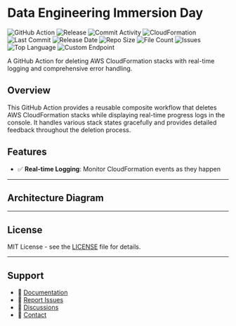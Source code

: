 # Data Engineering Immersion Day

![GitHub Action](https://img.shields.io/badge/GitHub-Action-blue?logo=github)&nbsp;![Release](https://github.com/subhamay-bhattacharyya/5106-data-engineering-cft/actions/workflows/release.yaml/badge.svg)&nbsp;![Commit Activity](https://img.shields.io/github/commit-activity/t/subhamay-bhattacharyya/5106-data-engineering-cft)&nbsp;![CloudFormation](https://img.shields.io/badge/AWS-CloudFormation-orange?logo=amazonaws)&nbsp;![Last Commit](https://img.shields.io/github/last-commit/subhamay-bhattacharyya/5106-data-engineering-cft)&nbsp;![Release Date](https://img.shields.io/github/release-date/subhamay-bhattacharyya/5106-data-engineering-cft)&nbsp;![Repo Size](https://img.shields.io/github/repo-size/subhamay-bhattacharyya/5106-data-engineering-cft)&nbsp;![File Count](https://img.shields.io/github/directory-file-count/subhamay-bhattacharyya/5106-data-engineering-cft)&nbsp;![Issues](https://img.shields.io/github/issues/subhamay-bhattacharyya/5106-data-engineering-cft)&nbsp;![Top Language](https://img.shields.io/github/languages/top/subhamay-bhattacharyya/5106-data-engineering-cft)&nbsp;![Custom Endpoint](https://img.shields.io/endpoint?url=https://gist.githubusercontent.com/bsubhamay/9a42c5f8fb7c090fa0caabfb70e88ea0/raw/5106-data-engineering-cft.json?)


A GitHub Action for deleting AWS CloudFormation stacks with real-time logging and comprehensive error handling.

## Overview

This GitHub Action provides a reusable composite workflow that deletes AWS CloudFormation stacks while displaying real-time progress logs in the console. It handles various stack states gracefully and provides detailed feedback throughout the deletion process.

## Features

- ✅ **Real-time Logging**: Monitor CloudFormation events as they happen

---

## Architecture Diagram


---

## License

MIT License - see the [LICENSE](LICENSE) file for details.

---

## Support

- 📖 [Documentation](https://github.com/subhamay-bhattacharyya/5106-data-engineering-cft/wiki)
- 🐛 [Report Issues](https://github.com/subhamay-bhattacharyya/5106-data-engineering-cft/issues)
- 💬 [Discussions](https://github.com/subhamay-bhattacharyya/5106-data-engineering-cft/discussions)
- 📧 [Contact](mailto:support@subhamay.aws@gmail.com)